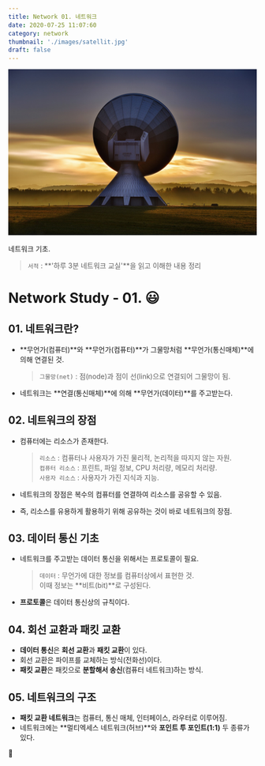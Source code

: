 ```yaml
---
title: Network 01. 네트워크
date: 2020-07-25 11:07:60
category: network
thumbnail: './images/satellit.jpg'
draft: false
---
```


![](./images/satellit.jpg)

네트워크 기초.

> `서적` : **'하루 3분 네트워크 교실'**을 읽고 이해한 내용 정리

# Network Study - 01. 😃

## 01. 네트워크란?

- **무언가(컴퓨터)**와 **무언가(컴퓨터)**가 그물망처럼 **무언가(통신매체)**에 의해 연결된 것.
  > `그물망(net)` : 점(node)과 점이 선(link)으로 연결되어 그물망이 됨.
- 네트워크는 **연결(통신매체)**에 의해 **무언가(데이터)**를 주고받는다.

## 02. 네트워크의 장점

- 컴퓨터에는 리소스가 존재한다.

  > `리소스` : 컴퓨터나 사용자가 가진 물리적, 논리적을 따지지 않는 자원.  
  > `컴퓨터 리소스` : 프린트, 파일 정보, CPU 처리량, 메모리 처리량.  
  > `사용자 리소스` : 사용자가 가진 지식과 지능.

- 네트워크의 장점은 복수의 컴퓨터를 연결하여 리소스를 공유할 수 있음.
- 즉, 리소스를 유용하게 활용하기 위해 공유하는 것이 바로 네트워크의 장점.

## 03. 데이터 통신 기초

- 네트워크를 주고받는 데이터 통신을 위해서는 프로토콜이 필요.
  > `데이터` : 무언가에 대한 정보를 컴퓨터상에서 표현한 것.  
  > 이때 정보는 **비트(bit)**로 구성된다.
- **프로토콜**은 데이터 통신상의 규칙이다.

## 04. 회선 교환과 패킷 교환

- **데이터 통신**은 **회선 교환**과 **패킷 교환**이 있다.
- 회선 교환은 파이프를 교체하는 방식(전화선)이다.
- **패킷 교환**은 패킷으로 **분할해서 송신**(컴퓨터 네트워크)하는 방식.

## 05. 네트워크의 구조

- **패킷 교환 네트워크**는 컴퓨터, 통신 매체, 인터페이스, 라우터로 이루어짐.
- 네트워크에는 **멀티엑세스 네트워크(허브)**와 **포인트 투 포인트(1:1)** 두 종류가 있다.

👋
